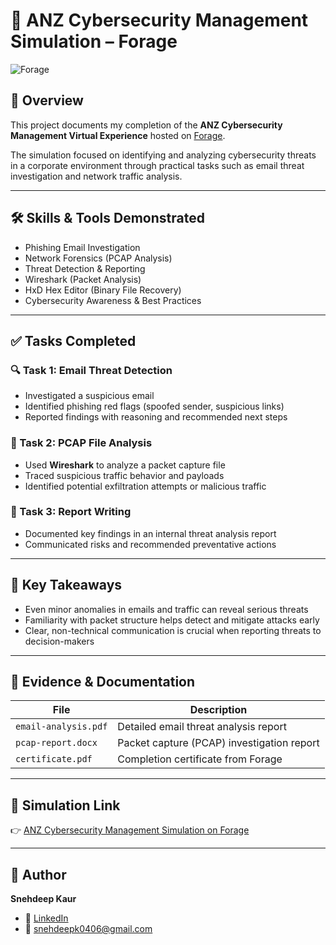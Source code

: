 # 🔐 ANZ Cybersecurity Management Simulation – Forage

![Forage](https://assets.theforage.com/logo-dark.png)

## 📌 Overview

This project documents my completion of the **ANZ Cybersecurity Management Virtual Experience** hosted on [Forage](https://www.theforage.com/simulations/anz/cybersecurity-management-szf9).

The simulation focused on identifying and analyzing cybersecurity threats in a corporate environment through practical tasks such as email threat investigation and network traffic analysis.

---

## 🛠️ Skills & Tools Demonstrated

- Phishing Email Investigation
- Network Forensics (PCAP Analysis)
- Threat Detection & Reporting
- Wireshark (Packet Analysis)
- HxD Hex Editor (Binary File Recovery)
- Cybersecurity Awareness & Best Practices

---

## ✅ Tasks Completed

### 🔍 Task 1: Email Threat Detection
- Investigated a suspicious email
- Identified phishing red flags (spoofed sender, suspicious links)
- Reported findings with reasoning and recommended next steps

### 📡 Task 2: PCAP File Analysis
- Used **Wireshark** to analyze a packet capture file
- Traced suspicious traffic behavior and payloads
- Identified potential exfiltration attempts or malicious traffic

### 📝 Task 3: Report Writing
- Documented key findings in an internal threat analysis report
- Communicated risks and recommended preventative actions

---

## 🧠 Key Takeaways

- Even minor anomalies in emails and traffic can reveal serious threats
- Familiarity with packet structure helps detect and mitigate attacks early
- Clear, non-technical communication is crucial when reporting threats to decision-makers

---

## 📂 Evidence & Documentation

| File                | Description                                |
|---------------------|--------------------------------------------|
| `email-analysis.pdf` | Detailed email threat analysis report      |
| `pcap-report.docx`   | Packet capture (PCAP) investigation report |
| `certificate.pdf`    | Completion certificate from Forage          |

---

## 🔗 Simulation Link

👉 [ANZ Cybersecurity Management Simulation on Forage](https://www.theforage.com/simulations/anz/cybersecurity-management-szf9)

---

## 👤 Author

**Snehdeep Kaur**  
- 💼 [LinkedIn](https://www.linkedin.com/in/snehk9187)  
- 📧 snehdeepk0406@gmail.com  

